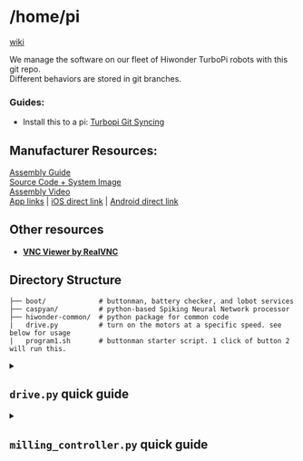 

# /home/pi

[wiki](https://github.com/GMU-ASRC/GMU-ASRC/wiki)

We manage the software on our fleet of Hiwonder TurboPi robots with this git repo.  
Different behaviors are stored in git branches.

### Guides:
* Install this to a pi: [Turbopi Git Syncing](https://github.com/GMU-ASRC/GMU-ASRC/wiki/Turbopi-Git-Syncing)


## Manufacturer Resources:  
[Assembly Guide](https://drive.google.com/drive/folders/1x5IXJTTF_mz3FnN-iiRB4MxgKbYnIj25?usp=sharing)  
[Source Code + System Image](https://drive.google.com/drive/folders/1Y9FdmRe_h6JPQ0ggJe8bi1GDT4IsESSV?usp=sharing)  
[Assembly Video](https://www.youtube.com/playlist?list=PLFbzd0m6AcmLzo53o2Tsa20BS350rWGMj)  
[App links](https://www.hiwonder.com.cn/download/foreignSofts?get_app=1) | [iOS direct link](https://apps.apple.com/cn/app/wonderpi/id1477946178) |  [Android direct link](https://play.google.com/store/apps/details?id=com.Wonder.Pi)  

## Other resources
* [**VNC Viewer by RealVNC**](https://www.realvnc.com/en/connect/download/viewer/)


## Directory Structure

```
├── boot/             # buttonman, battery checker, and lobot services
├── caspyan/          # python-based Spiking Neural Network processor
├── hiwonder-common/  # python package for common code
|   drive.py          # turn on the motors at a specific speed. see below for usage
|   program1.sh       # buttonman starter script. 1 click of button 2 will run this.
```

<details>
  
  <summary> <h2> <code>drive.py</code> quick guide </h2> </summary>
  
  run with `sudo python drive.py` or `sudo ./drive.py`  
  By default, it runs the equivalent of `mecanum.set_chassis(0, 90, 0)`, i.e. `v, d, w = 0, 90, 0`  
  ``` console
  sudo python drive.py -v 100 -d 90 -w 0.5
  ```
  **Arguments**:
  * `-v` : int ∈ **\[-100, 100\]**, default: **0**  
        Speed. Not linear, does not correspond to physical speed.
  * `-d` : float ∈ **\[-360, 360\]**, default: **90**  
        Direction (deg). 0 degrees is strafing right, 90 forwards.
  * `-w` : float ∈ **\[-2.0, 2.0\]**, default: **0**  
        Turning rate. Not linear, does not correspond to physical angular velocity.

  ***
</details>



<details>
  
  <summary> <h2> <code>milling_controller.py</code> quick guide </h2> </summary>

  If started simultaneously on 6 TurboPis arranged in a tight circle, the robots will mill in a circle.
  
  Immediately start milling: 
  ``` console
  sudo python milling_controller.py
  ```

  Wait for a command or key1 press to actually start: 
  ``` console
  sudo python milling_controller.py --sta
  ```

  Run the program without moving the wheels, and collect the logs in `~/logs/test_run`: 
  ``` console
  sudo python milling_controller.py test_run --dry
  ```

  **Arguments**:
  * `project` : **string**, default is of the format YYMMDD-hhmmss-MillingProgram-turbopi-nn  
        This will be the name of the folder used for logs.
  * `--root` : **string**, default: **`'~/logs/'`**  
        This is where the project folder will be stored. If the directory does not exist, you will be prompted to create it.
  * `--dry_run` : **store_true flag**  
        Wheel motors will not actuate if this is passed.
  * `--start_paused` : **store_true flag**  
        The robot will start in a paused state.
        You can start the program with 1 click of key1 (towards the front of the robot) or by using the [remote control broadcaster](https://github.com/GMU-ASRC/GMU-ASRC/blob/main/hiwonder/turbopi/remote_switcher.py).
  * `--nolog` : **store_true flag**  
        Logging of will be disabled if this is passed. By default, sensor and wheel movements are logged on each loop/frame of the program.

  ***
</details>
